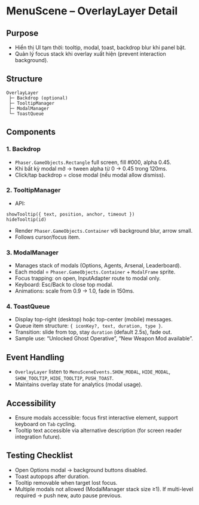 # MenuScene – OverlayLayer Detail

## Purpose
- Hiển thị UI tạm thời: tooltip, modal, toast, backdrop blur khi panel bật.
- Quản lý focus stack khi overlay xuất hiện (prevent interaction background).

## Structure
```
OverlayLayer
 ├─ Backdrop (optional)
 ├─ TooltipManager
 ├─ ModalManager
 └─ ToastQueue
```

## Components
### 1. Backdrop
- `Phaser.GameObjects.Rectangle` full screen, fill #000, alpha 0.45.
- Khi bất kỳ modal mở → tween alpha từ 0 → 0.45 trong 120ms.
- Click/tap backdrop = close modal (nếu modal allow dismiss).

### 2. TooltipManager
- API:
```
showTooltip({ text, position, anchor, timeout })
hideTooltip(id)
```
- Render `Phaser.GameObjects.Container` với background blur, arrow small.
- Follows cursor/focus item.

### 3. ModalManager
- Manages stack of modals (Options, Agents, Arsenal, Leaderboard).
- Each modal = `Phaser.GameObjects.Container` + `ModalFrame` sprite.
- Focus trapping: on open, InputAdapter route to modal only.
- Keyboard: Esc/Back to close top modal.
- Animations: scale from 0.9 → 1.0, fade in 150ms.

### 4. ToastQueue
- Display top-right (desktop) hoặc top-center (mobile) messages.
- Queue item structure: `{ iconKey?, text, duration, type }`.
- Transition: slide from top, stay `duration` (default 2.5s), fade out.
- Sample use: “Unlocked Ghost Operative”, “New Weapon Mod available”.

## Event Handling
- `OverlayLayer` listen to `MenuSceneEvents.SHOW_MODAL`, `HIDE_MODAL`, `SHOW_TOOLTIP`, `HIDE_TOOLTIP`, `PUSH_TOAST`.
- Maintains overlay state for analytics (modal usage).

## Accessibility
- Ensure modals accessible: focus first interactive element, support keyboard on `Tab` cycling.
- Tooltip text accessible via alternative description (for screen reader integration future).

## Testing Checklist
- Open Options modal → background buttons disabled.
- Toast autopops after duration.
- Tooltip removable when target lost focus.
- Multiple modals not allowed (ModalManager stack size ≥1). If multi-level required → push new, auto pause previous.
